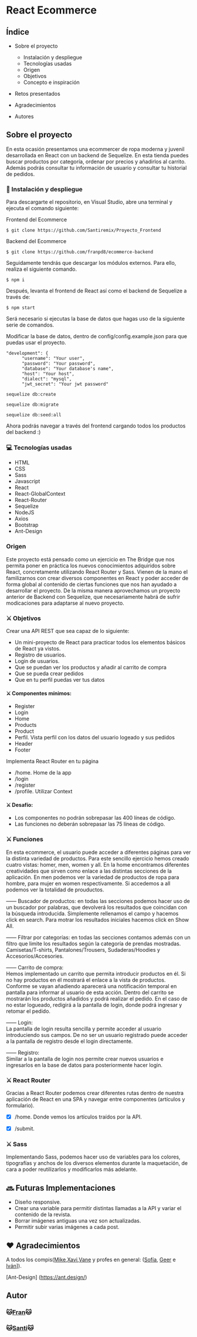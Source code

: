 #  React Ecommerce

## Índice

* Sobre el proyecto
    * Instalación y despliegue
    * Tecnologías usadas
    * Origen
    * Objetivos
    * Concepto e inspiración

* Retos presentados

* Agradecimientos

* Autores

## Sobre el proyecto

En esta ocasión presentamos una ecommercer de ropa moderna y juvenil desarrollada en React con un backend de Sequelize.  En esta tienda puedes buscar productos por categoría, ordenar por precios y añadirlos al carrito. Además podrás consultar tu información de usuario y consultar tu historial de pedidos. 

### 💫 Instalación y despliegue

Para descargarte el repositorio, en Visual Studio, abre una terminal y ejecuta el comando siguiente:


Frontend del Ecommerce
```
$ git clone https://github.com/Santiremix/Proyecto_Frontend
```
Backend del Ecommerce
```
$ git clone https://github.com/franpd8/ecommerce-backend
```

 Seguidamente tendrás que descargar los módulos externos. Para ello, realiza el siguiente comando.

```
$ npm i
```

Después, levanta el frontend de React así como el backend de Sequelize a través de:

```
$ npm start
```
Será necesario si ejecutas la base de datos que hagas uso de la siguiente serie de comandos. 

Modificar la base de datos, dentro de config/config.example.json para que puedas usar el proyecto.
```
"development": {
      "username": "Your user", 
      "password": "Your password",
      "database": "Your database's name",
      "host": "Your host",
      "dialect": "mysql",
      "jwt_secret": "Your jwt password"
```

```
sequelize db:create

sequelize db:migrate

sequelize db:seed:all
```

Ahora podrás navegar a través del frontend cargando todos los productos del backend :) 

### 💻 Tecnologías usadas

* HTML
* CSS
* Sass
* Javascript
* React
* React-GlobalContext
* React-Router
* Sequelize 
* NodeJS 
* Axios 
* Bootstrap
* Ant-Design 

### Origen

Este proyecto está pensado como un ejercicio en The Bridge que nos permita poner en práctica los nuevos conocimientos adquiridos sobre React, concretamente utilizando React Router y Sass. Vienen de la mano el familizarnos con crear diversos componentes en React y poder acceder de forma global al contenido de ciertas funciones que nos han ayudado a desarrollar el proyecto.  De la misma manera aprovechamos un proyecto anterior de Backend con Sequelize, que necesariamente habrá de sufrir modicaciones para adaptarse al nuevo proyecto. 

### ⚔️ Objetivos

Crear una API REST que sea capaz de lo siguiente:
* Un mini-proyecto de React para practicar todos los elementos básicos de React ya vistos.
* Registro de usuarios.
* Login de usuarios.
* Que se puedan ver los productos  y añadir al carrito de compra
* Que se pueda crear pedidos
* Que en tu perfil puedas ver tus datos

#### ⚔️ Componentes mínimos:
* Register
* Login
* Home
* Products
* Product
* Perfil. Vista perfil con los datos del usuario logeado y sus pedidos
* Header
* Footer

Implementa React Router en tu página
* /home. Home de la app
* /login
* /register
* /profile. 
Utilizar Context 

#### ⚔️ Desafío:
* Los componentes no podrán sobrepasar las 400 líneas de código.
* Las funciones no deberán sobrepasar las 75 líneas de código.

### ⚔️ Funciones

En esta ecommerce, el usuario puede acceder a diferentes páginas para ver la distinta variedad de productos. Para este sencillo ejercicio hemos creado cuatro vistas: homer, men, women y all.  En la home encontramos diferentes creatividades que sirven como enlace a las distintas secciones de la aplicación. En men podemos ver la variedad de productos de ropa para hombre, para mujer en women respectivamente. Si accedemos a all podemos ver la totalidad de prouductos. 

—— Buscador de productos: en todas las secciones podemos hacer uso de un buscador por palabras, que devolverá los resultados que coincidan con la búsqueda introducida. Simplemente rellenamos el campo y hacemos click en search. Para motrar los resultados iniciales hacemos click en Show All. 

—— Filtrar por categorías: en todas las secciones contamos además con un filtro que limite los resultados según la categoría de prendas mostradas. Camisetas/T-shirts, Pantalones/Trousers, Sudaderas/Hoodies y Accesorios/Accesories. 

—— Carrito de compra:<br>
 Hemos implementado un carrito que permita introducir productos en él. Si no hay productos en él mostrará el enlace a la vista de productos. Conforme se vayan añadiendo aparecerá una notificación temporal en pantalla para informar al usuario de esta acción. Dentro del carrito se mostrarán los productos añadidos y podrá realizar el pedido. En el caso de no estar logueado, redigirá a la pantalla de login, donde podrá ingresar y retomar el pedido. 

—— Login: <br>
La pantalla de login resulta sencilla y permite acceder al usuario introduciendo sus campos. De no ser un usuario registrado puede acceder a la pantalla de registro desde el login directamente. 

—— Registro: <br>
Similar a la pantalla de login nos permite crear nuevos usuarios e ingresarlos en la base de datos para posteriormente hacer login. 


### ⚔️ React Router

Gracias a React Router podemos crear diferentes rutas dentro de nuestra aplicación de React en una SPA y navegar entre componentes (artículos y formulario).

 * [x] /home. Donde vemos los artículos traídos por la API.
 * [x] /submit. 


### ⚔️ Sass

Implementando Sass, podemos hacer uso de variables para los colores, tipografías y anchos de los diversos elementos durante la maquetación, de cara a poder reutilizarlos y modificarlos más adelante. 


## 🔜 Futuras Implementaciones

* Diseño responsive. 
* Crear una variable para permitir distintas llamadas a la API y variar el contenido de la revista. 
* Borrar imágenes antiguas una vez son actualizadas. 
* Permitir subir varias imágenes a cada post.


##  ♥️ Agradecimientos

A todos los compis([Mike](https://github.com/MrSetOne),[Xavi](https://github.com/xavi-mat),[Vane](https://github.com/vaneebg/) y profes en general: ([Sofía](https://github.com/SofiaPinilla), [Geer](https://github.com/GeerDev) e [Iván](https://github.com/ivanpuebla10)]).



[Ant-Design] (https://ant.design/)
## Autor

### 🐱[Fran](https://github.com/franpd8)🐱
### 🐱[Santi](https://github.com/Santiremix)🐱
